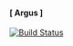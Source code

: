 #### [ Argus ] 

[![Build Status](https://cloud.drone.io/api/badges/davisvansant/argus/status.svg)](https://cloud.drone.io/davisvansant/argus)

